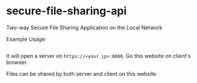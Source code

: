 # secure-file-sharing-api
Two-way Secure File Sharing Application on the Local Network

Example Usage:

```bash


```

It will open a server on `https://<your_ip>:8080`. Go this website on client's browser.

Files can be shared by both server and client on this website